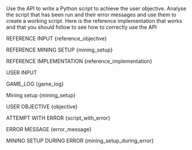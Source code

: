 Use the API to write a Python script to achieve the user objective. Analyse the script that has been run and their error messages and use them to create a working script. Here is the reference implementation that works and that you should follow to see how to correctly use the API

REFERENCE INPUT
{reference_objective}

REFERENCE MINING SETUP
{mining_setup}

REFERENCE IMPLEMENTATION
{reference_implementation}

USER INPUT

GAME_LOG
{game_log}

Mining setup
{mining_setup}

USER OBJECTIVE
{objective}

ATTEMPT WITH ERROR
{script_with_error}

ERROR MESSAGE
{error_message}

MINING SETUP DURING ERROR
{mining_setup_during_error}
